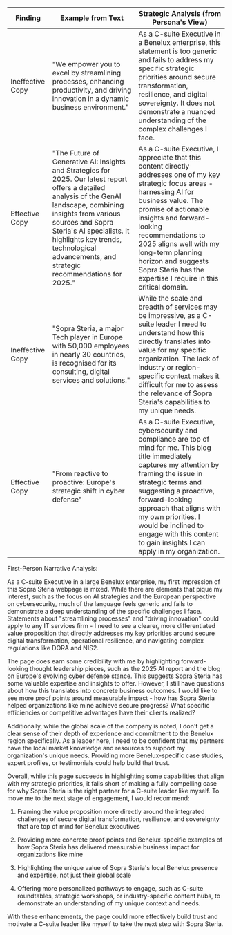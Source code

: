 | Finding         | Example from Text | Strategic Analysis (from Persona's View) |
|-----------------|-------------------|------------------------------------------|
| Ineffective Copy | "We empower you to excel by streamlining processes, enhancing productivity, and driving innovation in a dynamic business environment." | As a C-suite Executive in a Benelux enterprise, this statement is too generic and fails to address my specific strategic priorities around secure transformation, resilience, and digital sovereignty. It does not demonstrate a nuanced understanding of the complex challenges I face.   |
| Effective Copy   | "The Future of Generative AI: Insights and Strategies for 2025. Our latest report offers a detailed analysis of the GenAI landscape, combining insights from various sources and Sopra Steria's AI specialists. It highlights key trends, technological advancements, and strategic recommendations for 2025."  | As a C-suite Executive, I appreciate that this content directly addresses one of my key strategic focus areas - harnessing AI for business value. The promise of actionable insights and forward-looking recommendations to 2025 aligns well with my long-term planning horizon and suggests Sopra Steria has the expertise I require in this critical domain.       |
| Ineffective Copy | "Sopra Steria, a major Tech player in Europe with 50,000 employees in nearly 30 countries, is recognised for its consulting, digital services and solutions." | While the scale and breadth of services may be impressive, as a C-suite leader I need to understand how this directly translates into value for my specific organization. The lack of industry or region-specific context makes it difficult for me to assess the relevance of Sopra Steria's capabilities to my unique needs. |
| Effective Copy   | "From reactive to proactive: Europe's strategic shift in cyber defense" | As a C-suite Executive, cybersecurity and compliance are top of mind for me. This blog title immediately captures my attention by framing the issue in strategic terms and suggesting a proactive, forward-looking approach that aligns with my own priorities. I would be inclined to engage with this content to gain insights I can apply in my organization.  |

First-Person Narrative Analysis:

As a C-suite Executive in a large Benelux enterprise, my first impression of this Sopra Steria webpage is mixed. While there are elements that pique my interest, such as the focus on AI strategies and the European perspective on cybersecurity, much of the language feels generic and fails to demonstrate a deep understanding of the specific challenges I face. Statements about "streamlining processes" and "driving innovation" could apply to any IT services firm - I need to see a clearer, more differentiated value proposition that directly addresses my key priorities around secure digital transformation, operational resilience, and navigating complex regulations like DORA and NIS2.

The page does earn some credibility with me by highlighting forward-looking thought leadership pieces, such as the 2025 AI report and the blog on Europe's evolving cyber defense stance. This suggests Sopra Steria has some valuable expertise and insights to offer. However, I still have questions about how this translates into concrete business outcomes. I would like to see more proof points around measurable impact - how has Sopra Steria helped organizations like mine achieve secure progress? What specific efficiencies or competitive advantages have their clients realized? 

Additionally, while the global scale of the company is noted, I don't get a clear sense of their depth of experience and commitment to the Benelux region specifically. As a leader here, I need to be confident that my partners have the local market knowledge and resources to support my organization's unique needs. Providing more Benelux-specific case studies, expert profiles, or testimonials could help build that trust.

Overall, while this page succeeds in highlighting some capabilities that align with my strategic priorities, it falls short of making a fully compelling case for why Sopra Steria is the right partner for a C-suite leader like myself. To move me to the next stage of engagement, I would recommend:

1) Framing the value proposition more directly around the integrated challenges of secure digital transformation, resilience, and sovereignty that are top of mind for Benelux executives 

2) Providing more concrete proof points and Benelux-specific examples of how Sopra Steria has delivered measurable business impact for organizations like mine

3) Highlighting the unique value of Sopra Steria's local Benelux presence and expertise, not just their global scale

4) Offering more personalized pathways to engage, such as C-suite roundtables, strategic workshops, or industry-specific content hubs, to demonstrate an understanding of my unique context and needs.

With these enhancements, the page could more effectively build trust and motivate a C-suite leader like myself to take the next step with Sopra Steria.